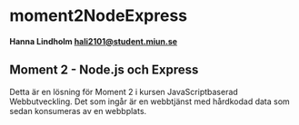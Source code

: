 # moment2NodeExpress

#### Hanna Lindholm hali2101@student.miun.se

## Moment 2 - Node.js och Express

Detta är en lösning för Moment 2 i kursen JavaScriptbaserad Webbutveckling.
Det som ingår är en webbtjänst med hårdkodad data som sedan konsumeras av en webbplats.
